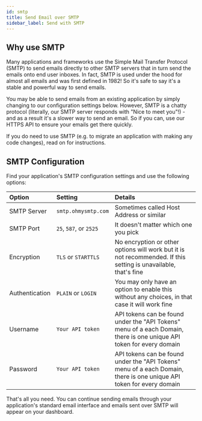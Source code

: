 ```yaml
---
id: smtp
title: Send Email over SMTP
sidebar_label: Send with SMTP
---
```


## Why use SMTP

Many applications and frameworks use the Simple Mail Transfer Protocol (SMTP) to send emails directly to other SMTP servers that in turn send the emails onto end user inboxes. In fact, SMTP is used under the hood for almost all emails and was first defined in 1982! So it's safe to say it's a stable and powerful way to send emails.

You may be able to send emails from an existing application by simply changing to our configuration settings below. However, SMTP is a chatty protocol (literally, our SMTP server responds with "Nice to meet you"!) - and as a result it's a slower way to send an email. So if you can, use our HTTPS API to ensure your emails get there quickly.

If you do need to use SMTP (e.g. to migrate an application with making any code changes), read on for instructions.

## SMTP Configuration

Find your application's SMTP configuration settings and use the following options:


| Option      | Setting    | Details |
| :------------- | :---------- |  :------ |
| SMTP Server | ```smtp.ohmysmtp.com``` | Sometimes called Host Address or similar |
| SMTP Port | `25`, `587`, or `2525` | It doesn't matter which one you pick |
| Encryption | `TLS` or `STARTTLS` | No encryption or other options will work but it is not recommended. If this setting is unavailable, that's fine |
| Authentication | `PLAIN` or `LOGIN` | You may only have an option to enable this without any choices, in that case it will work fine |
| Username | `Your API token` | API tokens can be found under the "API Tokens" menu of a each Domain, there is one unique API token for every domain | 
| Password | `Your API token` | API tokens can be found under the "API Tokens" menu of a each Domain, there is one unique API token for every domain | 

That's all you need. You can continue sending emails through your application's standard email interface and emails sent over SMTP will appear on your dashboard.
